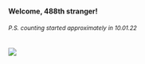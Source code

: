 #### Welcome, 488th stranger!

###### <sup>P.S. counting started approximately in 10.01.22</sup>

<img src="https://kraftwerk28.pp.ua/vcnt.png"></img>
